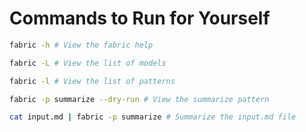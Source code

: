 # Commands to Run for Yourself

```bash
fabric -h # View the fabric help

fabric -L # View the list of models

fabric -l # View the list of patterns

fabric -p summarize --dry-run # View the summarize pattern

cat input.md | fabric -p summarize # Summarize the input.md file
```

